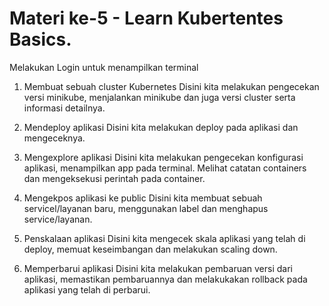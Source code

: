 # Materi ke-5 - Learn Kubertentes Basics.

Melakukan Login untuk menampilkan terminal

1. Membuat sebuah cluster Kubernetes
Disini kita melakukan pengecekan versi minikube, menjalankan minikube dan juga versi cluster serta informasi detailnya.

2. Mendeploy aplikasi
Disini kita melakukan deploy pada aplikasi dan mengeceknya.

3. Mengexplore aplikasi
Disini kita melakukan pengecekan konfigurasi aplikasi, menampilkan app pada terminal. 
Melihat catatan containers dan mengeksekusi perintah pada container.

4. Mengekpos aplikasi ke public
Disini kita membuat sebuah servicel/layanan baru, menggunakan label dan menghapus service/layanan.

5. Penskalaan aplikasi
Disini kita mengecek skala aplikasi yang telah di deploy, memuat keseimbangan dan melakukan scaling down.

6. Memperbarui aplikasi
Disini kita melakukan pembaruan versi dari aplikasi, memastikan pembaruannya dan melakukakan rollback pada aplikasi yang telah di perbarui.
